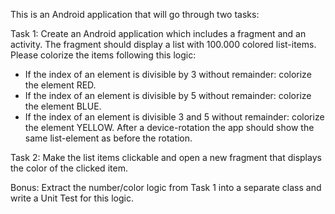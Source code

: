 This is an Android application that will go through two tasks:

Task 1:
Create an Android application which includes a fragment and an activity. The fragment
should display a list with 100.000 colored list-items.
Please colorize the items following this logic:
- If the index of an element is divisible by 3 without remainder: colorize the
element RED.
- If the index of an element is divisible by 5 without remainder: colorize the
element BLUE.
- If the index of an element is divisible 3 and 5 without remainder: colorize the
element YELLOW.
After a device-rotation the app should show the same list-element as before the
rotation.


Task 2:
Make the list items clickable and open a new fragment that displays the color of the
clicked item.


Bonus:
Extract the number/color logic from Task 1 into a separate class and write a Unit Test
for this logic.
